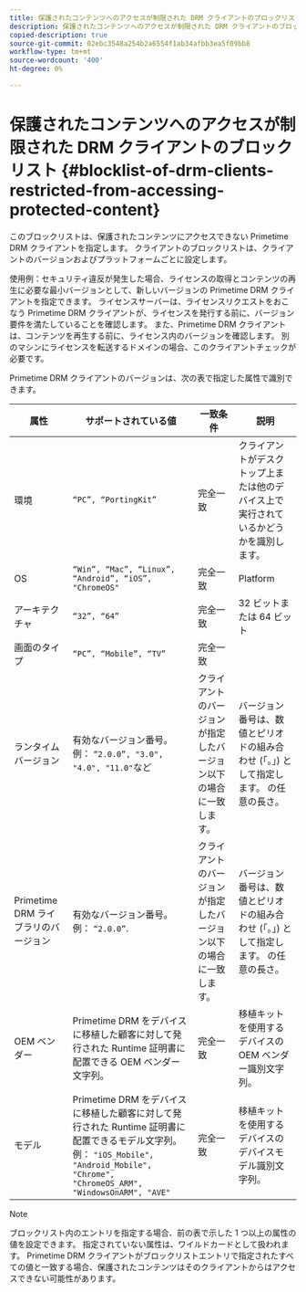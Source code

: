 ```yaml
---
title: 保護されたコンテンツへのアクセスが制限された DRM クライアントのブロックリスト
description: 保護されたコンテンツへのアクセスが制限された DRM クライアントのブロックリスト
copied-description: true
source-git-commit: 02ebc3548a254b2a6554f1ab34afbb3ea5f09bb8
workflow-type: tm+mt
source-wordcount: '400'
ht-degree: 0%

---
```


# 保護されたコンテンツへのアクセスが制限された DRM クライアントのブロックリスト {#blocklist-of-drm-clients-restricted-from-accessing-protected-content}

このブロックリストは、保護されたコンテンツにアクセスできない Primetime DRM クライアントを指定します。 クライアントのブロックリストは、クライアントのバージョンおよびプラットフォームごとに設定します。

使用例：セキュリティ違反が発生した場合、ライセンスの取得とコンテンツの再生に必要な最小バージョンとして、新しいバージョンの Primetime DRM クライアントを指定できます。 ライセンスサーバーは、ライセンスリクエストをおこなう Primetime DRM クライアントが、ライセンスを発行する前に、バージョン要件を満たしていることを確認します。 また、Primetime DRM クライアントは、コンテンツを再生する前に、ライセンス内のバージョンを確認します。 別のマシンにライセンスを転送するドメインの場合、このクライアントチェックが必要です。

Primetime DRM クライアントのバージョンは、次の表で指定した属性で識別できます。

| **属性** | **サポートされている値** | **一致条件** | **説明** |
|---|---|---|---|
| 環境 | `“PC”, “PortingKit”` | 完全一致 | クライアントがデスクトップ上または他のデバイス上で実行されているかどうかを識別します。 |
| OS | `“Win”, “Mac”, “Linux”, “Android”, “iOS”, "ChromeOS"` | 完全一致 | Platform |
| アーキテクチャ | `“32”, “64”` | 完全一致 | 32 ビットまたは 64 ビット |
| 画面のタイプ | `“PC”, “Mobile”, “TV”` | 完全一致 | |
| ランタイムバージョン | 有効なバージョン番号。 例： `“2.0.0”, "3.0", "4.0", "11.0"`など | クライアントのバージョンが指定したバージョン以下の場合に一致します。 | バージョン番号は、数値とピリオドの組み合わせ (「。」) として指定します。 の任意の長さ。 |
| Primetime DRM ライブラリのバージョン | 有効なバージョン番号。 例： `“2.0.0”`. | クライアントのバージョンが指定したバージョン以下の場合に一致します。 | バージョン番号は、数値とピリオドの組み合わせ (「。」) として指定します。 の任意の長さ。 |
| OEM ベンダー | Primetime DRM をデバイスに移植した顧客に対して発行された Runtime 証明書に配置できる OEM ベンダー文字列。 | 完全一致 | 移植キットを使用するデバイスの OEM ベンダー識別文字列。 |
| モデル | Primetime DRM をデバイスに移植した顧客に対して発行された Runtime 証明書に配置できるモデル文字列。 例： `"iOS_Mobile", "Android_Mobile", "Chrome", "ChromeOS_ARM", "WindowsOnARM", "AVE"` | 完全一致 | 移植キットを使用するデバイスのデバイスモデル識別文字列。 |

>[!NOTE]
>
>ブロックリスト内のエントリを指定する場合、前の表で示した 1 つ以上の属性の値を設定できます。 指定されていない属性は、ワイルドカードとして扱われます。 Primetime DRM クライアントがブロックリストエントリで指定されたすべての値と一致する場合、保護されたコンテンツはそのクライアントからはアクセスできない可能性があります。
